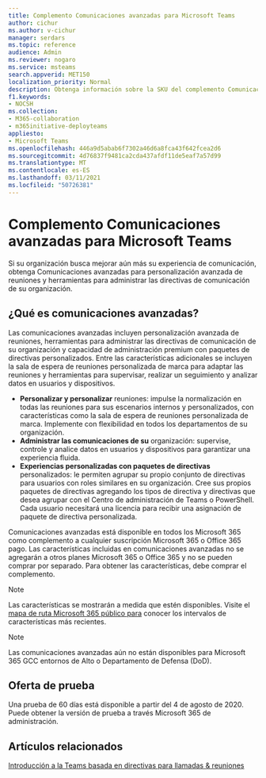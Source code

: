 ```yaml
---
title: Complemento Comunicaciones avanzadas para Microsoft Teams
author: cichur
ms.author: v-cichur
manager: serdars
ms.topic: reference
audience: Admin
ms.reviewer: nogaro
ms.service: msteams
search.appverid: MET150
localization_priority: Normal
description: Obtenga información sobre la SKU del complemento Comunicaciones avanzadas para Microsoft Teams.
f1.keywords:
- NOCSH
ms.collection:
- M365-collaboration
- m365initiative-deployteams
appliesto:
- Microsoft Teams
ms.openlocfilehash: 446a9d5abab6f7302a46d6a8fca43f642fcea2d6
ms.sourcegitcommit: 4d76837f9481ca2cda437afdf11de5eaf7a57d99
ms.translationtype: MT
ms.contentlocale: es-ES
ms.lasthandoff: 03/11/2021
ms.locfileid: "50726381"
---
```

# <a name="advanced-communications-add-on-for-microsoft-teams"></a>Complemento Comunicaciones avanzadas para Microsoft Teams

Si su organización busca mejorar aún más su experiencia de comunicación, obtenga Comunicaciones avanzadas para personalización avanzada de reuniones y herramientas para administrar las directivas de comunicación de su organización.

## <a name="what-is-advanced-communications"></a>¿Qué es comunicaciones avanzadas?

Las comunicaciones avanzadas incluyen personalización avanzada de reuniones, herramientas para administrar las directivas de comunicación de su organización y capacidad de administración premium con paquetes de directivas personalizados. Entre las características adicionales se incluyen la sala de espera de reuniones personalizada de marca para adaptar las reuniones y herramientas para supervisar, realizar un seguimiento y analizar datos en usuarios y dispositivos.

- **Personalizar y personalizar** reuniones: impulse la normalización en todas las reuniones para sus escenarios internos y personalizados, con características como la sala de espera de reuniones personalizada de marca. Implemente con flexibilidad en todos los departamentos de su organización.
- **Administrar las comunicaciones de su** organización: supervise, controle y analice datos en usuarios y dispositivos para garantizar una experiencia fluida.
- **Experiencias personalizadas con paquetes de directivas** personalizados: le permiten agrupar su propio conjunto de directivas para usuarios con roles similares en su organización. Cree sus propios paquetes de directivas agregando los tipos de directiva y directivas que desea agrupar con el Centro de administración de Teams o PowerShell. Cada usuario necesitará una licencia para recibir una asignación de paquete de directiva personalizada. 

Comunicaciones avanzadas está disponible en todos los Microsoft 365 como complemento a cualquier suscripción Microsoft 365 o Office 365 pago. Las características incluidas en comunicaciones avanzadas no se agregarán a otros planes Microsoft 365 o Office 365 y no se pueden comprar por separado. Para obtener las características, debe comprar el complemento.

> [!NOTE]
> Las características se mostrarán a medida que estén disponibles. Visite el [mapa de ruta Microsoft 365 público para](https://www.microsoft.com/microsoft-365/roadmap?filters=Microsoft%20Teams) conocer los intervalos de características más recientes.

> [!NOTE]
> Las comunicaciones avanzadas aún no están disponibles para Microsoft 365 GCC entornos de Alto o Departamento de Defensa (DoD).

## <a name="trial-offer"></a>Oferta de prueba

Una prueba de 60 días está disponible a partir del 4 de agosto de 2020. Puede obtener la versión de prueba a través Microsoft 365 de administración.

## <a name="related-articles"></a>Artículos relacionados

[Introducción a la Teams basada en directivas para llamadas & reuniones](../teams-recording-policy.md)
